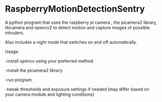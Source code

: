 # RaspberryMotionDetectionSentry
A python program that uses the raspberry pi camera , the picamera2 library, libcamera and opencv2 to detect motion and capture images of possible intruders.

Also includes a night mode that switches on and off automatically.

Usage: 

-install opencv using your preferred method

-install the picamera2 library

-run program

-tweak thresholds and exposure settings if needed (may differ based on your camera module and lighting conditions)
